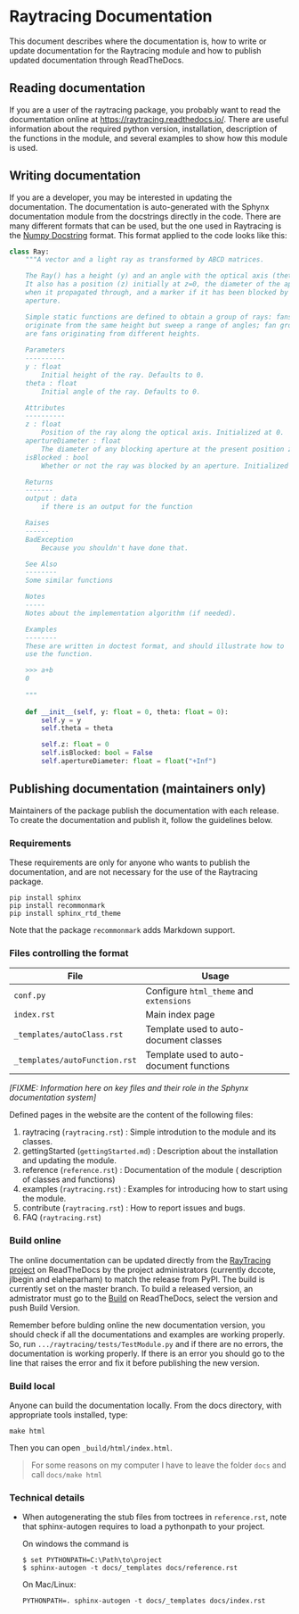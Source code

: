 # Raytracing Documentation

This document describes where the documentation is, how to write or update documentation for the Raytracing module and how to publish updated documentation through ReadTheDocs.

## Reading documentation

If you are a user of the raytracing package, you probably want to read the documentation online at https://raytracing.readthedocs.io/. There are useful information about the required python version, installation, description of the functions in the module, and several examples to show how this module is used.

## Writing documentation

If you are a developer, you may be interested in updating the documentation. The documentation is auto-generated with the Sphynx documentation module from the docstrings directly in the code. There are many different formats that can be used, but the one used in Raytracing is the [Numpy Docstring](https://sphinxcontrib-napoleon.readthedocs.io/en/latest/example_numpy.html) format. This format applied to the code looks like this:

```python
class Ray:
    """A vector and a light ray as transformed by ABCD matrices.

    The Ray() has a height (y) and an angle with the optical axis (theta).
    It also has a position (z) initially at z=0, the diameter of the aperture at that point
    when it propagated through, and a marker if it has been blocked by the
    aperture.

    Simple static functions are defined to obtain a group of rays: fans
    originate from the same height but sweep a range of angles; fan groups
    are fans originating from different heights.
    
    Parameters
    ----------
    y : float
        Initial height of the ray. Defaults to 0.
    theta : float
        Initial angle of the ray. Defaults to 0.

    Attributes
    ----------
    z : float
        Position of the ray along the optical axis. Initialized at 0.
    apertureDiameter : float
        The diameter of any blocking aperture at the present position z. Initialized at +Inf.
    isBlocked : bool
        Whether or not the ray was blocked by an aperture. Initialized to False.

    Returns
    -------
    output : data
        if there is an output for the function

    Raises
    ------
    BadException
        Because you shouldn't have done that.

    See Also
    --------
    Some similar functions

    Notes
    -----
    Notes about the implementation algorithm (if needed).

    Examples
    --------
    These are written in doctest format, and should illustrate how to
    use the function.

    >>> a+b
    0
    
    """
   
    def __init__(self, y: float = 0, theta: float = 0):
        self.y = y
        self.theta = theta

        self.z: float = 0
        self.isBlocked: bool = False
        self.apertureDiameter: float = float("+Inf")
```

## Publishing documentation (maintainers only)

Maintainers of the package publish the documentation with each release. To create the documentation and publish it, follow the guidelines below.

### Requirements

These requirements are only for anyone who wants to publish the documentation, and are not necessary for the use of the Raytracing package.

```
pip install sphinx
pip install recommonmark
pip install sphinx_rtd_theme
```
Note that the package `recommonmark` adds Markdown support.

### Files controlling the format
|File|Usage|
|---|---|
|`conf.py`|Configure `html_theme` and `extensions`|
|`index.rst`|Main index page|
|`_templates/autoClass.rst`|Template used to auto-document classes|
|`_templates/autoFunction.rst`|Template used to auto-document functions|

*[FIXME: Information here on key files and their role in the Sphynx documentation system]*

Defined pages in the website are the content of the following files:

1. raytracing (`raytracing.rst`) : Simple introdution to the module and its classes.
2. gettingStarted (`gettingStarted.md`) : Description about the installation and updating the module.
3. reference (`reference.rst`) : Documentation of the module ( description of classes and functions)
4. examples (`raytracing.rst`) : Examples for introducing how to start using the module. 
5. contribute (`raytracing.rst`) : How to report issues and bugs.
6. FAQ (`raytracing.rst`)



### Build online
The online documentation can be updated directly from the [RayTracing project](https://readthedocs.org/projects/raytracing/) on ReadTheDocs by the project administrators (currently dccote, jlbegin and elaheparham) to match the release from PyPI. The build is currently set on the master branch.
To build a released version, an admistrator must go to the [Build](https://readthedocs.org/projects/raytracing/builds/) on ReadTheDocs, select the version and push Build Version. 

Remember before bulding online the new documentation version, you should check if all the documentations and examples are working properly. So, run `.../raytracing/tests/TestModule.py` and if there are no errors, the documentation is working properly. 
If there is an error you should go to the line that raises the error and fix it before publishing the new version.

### Build local

Anyone can build the documentation locally. From the docs directory, with appropriate tools installed, type: 
```
make html
```
Then you can open `_build/html/index.html`.

> For some reasons on my computer I have to leave the folder `docs` and call `docs/make html`

### Technical details

- When autogenerating the stub files from toctrees in `reference.rst`, note that sphinx-autogen requires to load a pythonpath to your project. 
  
    On windows the command is 
    ```
  $ set PYTHONPATH=C:\Path\to\project
  $ sphinx-autogen -t docs/_templates docs/reference.rst
  ```
    On Mac/Linux:
    ```
  PYTHONPATH=. sphinx-autogen -t docs/_templates docs/index.rst
    ```
